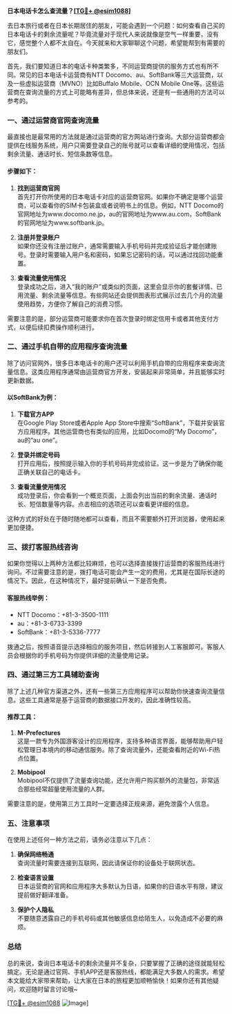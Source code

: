 **日本电话卡怎么查流量？[[TG💪+ @esim1088](https://t.me/s/esim1088)]**

去日本旅行或者在日本长期居住的朋友，可能会遇到一个问题：如何查看自己买的日本电话卡的剩余流量呢？毕竟流量对于现代人来说就像是空气一样重要，没有它，感觉整个人都不太自在。今天就来和大家聊聊这个问题，希望能帮到有需要的朋友们。

首先，我们要知道日本的电话卡种类繁多，不同运营商提供的服务方式也有所不同。常见的日本电话卡运营商有NTT Docomo、au、SoftBank等三大运营商，以及一些虚拟运营商（MVNO）比如Buffalo Mobile、OCN Mobile One等。这些运营商在查询流量的方式上可能略有差异，但总体来说，还是有一些通用的方法可以参考的。

### **一、通过运营商官网查询流量**

最直接也是最常用的方法就是通过运营商的官方网站进行查询。大部分运营商都会提供在线服务系统，用户只需要登录自己的账号就可以查看详细的使用情况，包括剩余流量、通话时长、短信条数等信息。

#### **步骤如下：**

1. **找到运营商官网**  
   首先打开你所使用的日本电话卡对应的运营商官网。如果你不确定是哪个运营商，可以查看你的SIM卡包装盒或者说明书上的信息。例如，NTT Docomo的官网地址为www.docomo.ne.jp，au的官网地址为www.au.com，SoftBank的官网地址为www.softbank.jp。

2. **注册并登录账户**  
   如果你还没有注册过账户，通常需要输入手机号码并完成验证后才能创建账号。登录时需要输入用户名和密码，如果忘记密码的话，可以通过找回功能重置。

3. **查看流量使用情况**  
   登录成功之后，进入“我的账户”或类似的页面，这里会显示你的套餐详情、已用流量、剩余流量等信息。有些网站还会提供图表形式展示过去几个月的流量使用趋势，方便你了解自己的消费习惯。

需要注意的是，部分运营商可能要求你在首次登录时绑定信用卡或者其他支付方式，以便后续扣费操作顺利进行。

### **二、通过手机自带的应用程序查询流量**

除了访问官网外，很多日本电话卡的用户还可以利用手机自带的应用程序来查询流量信息。这类应用程序通常由运营商官方开发，安装起来非常简单，并且能够实时更新数据。

#### **以SoftBank为例：**

1. **下载官方APP**  
   在Google Play Store或者Apple App Store中搜索“SoftBank”，下载并安装官方应用程序。其他运营商也有类似的应用，比如Docomo的“My Docomo”，au的“au one”。

2. **登录并绑定号码**  
   打开应用后，按照提示输入你的手机号码并完成验证。这一步是为了确保你能正确关联自己的电话卡。

3. **查看流量使用情况**  
   成功登录后，你会看到一个概览页面，上面会列出当前的剩余流量、通话时长、短信数量等内容。点击相应的选项还可以查看更详细的信息。

这种方式的好处在于随时随地都可以查看，而且不需要额外打开浏览器，使用起来更加便捷。

### **三、拨打客服热线咨询**

如果你觉得以上两种方法都比较麻烦，也可以选择直接拨打运营商的客服热线进行询问。不过需要注意的是，拨打电话可能会产生一定的费用，尤其是在国际长途的情况下。因此，在这种情况下，最好提前确认一下是否免费。

#### **客服热线举例：**

- NTT Docomo：+81-3-3500-1111  
- au：+81-3-6733-3399  
- SoftBank：+81-3-5336-7777  

拨通之后，按照语音提示选择相应的服务项目，然后转接到人工客服即可。客服人员会根据你的手机号码为你提供详细的流量使用记录。

### **四、通过第三方工具辅助查询**

除了上述几种官方渠道之外，还有一些第三方应用程序可以帮助你快速查询流量信息。这些工具通常是基于运营商的数据接口开发的，因此准确性较高。

#### **推荐工具：**

1. **M-Prefectures**  
   这是一款专为外国游客设计的应用程序，支持多种语言界面，能够帮助用户轻松管理日本境内的移动通信服务。除了查询流量外，还能查看附近的Wi-Fi热点位置。

2. **Mobipool**  
   Mobipool不仅提供了流量查询功能，还允许用户购买额外的流量包，非常适合那些经常超量使用流量的人群。

需要注意的是，使用第三方工具时一定要选择正规来源，避免泄露个人信息。

### **五、注意事项**

在使用上述任何一种方法之前，请务必注意以下几点：

1. **确保网络畅通**  
   查询流量时需要连接到互联网，因此请保证你的设备处于联网状态。

2. **检查语言设置**  
   日本运营商的官网和应用程序大多默认为日语，如果你的日语水平有限，建议提前做好翻译准备。

3. **保护个人隐私**  
   不要随意透露自己的手机号码或其他敏感信息给陌生人，以免造成不必要的麻烦。

### **总结**

总的来说，查询日本电话卡的剩余流量并不复杂，只要掌握了正确的途径就能轻松搞定。无论是通过官网、手机APP还是客服热线，都能满足大多数人的需求。希望本文能给大家带来帮助，让大家在日本的旅程更加顺畅愉快！如果你还有其他疑问，欢迎随时留言讨论哦~

[[TG💪+ @esim1088](https://t.me/s/esim1088) ![Image](https://i.postimg.cc/4NQfJmqS/Snipaste-2025-05-13-00-14-12.png)]